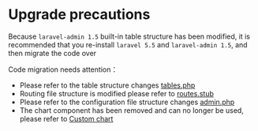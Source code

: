 # Upgrade precautions

Because `laravel-admin 1.5` built-in table structure has been modified, it is recommended that you
re-install `laravel 5.5` and `laravel-admin 1.5`, and then migrate the code over

Code migration needs attention：

- Please refer to the table structure
  changes [tables.php](https://github.com/z-song/laravel-admin/blob/master/database/migrations/2016_01_04_173148_create_admin_tables.php)
- Routing file structure is modified please refer
  to [routes.stub](https://github.com/z-song/laravel-admin/blob/master/src/Console/stubs/routes.stub)
- Please refer to the configuration file structure
  changes [admin.php](https://github.com/z-song/laravel-admin/blob/master/config/admin.php)
- The chart component has been removed and can no longer be used, please refer to [Custom chart](/en/custom-chart.md)